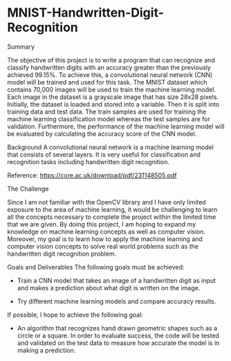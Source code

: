 # MNIST-Handwritten-Digit-Recognition

Summary 

The objective of this project is to write a program that can recognize and classify handwritten digits with an accuracy greater than the previously achieved 99.15%. To achieve this, a convolutional neural network (CNN) model will be trained and used for this task. The MNIST dataset which contains 70,000 images will be used to train the machine learning model. Each image in the dataset is a grayscale image that has size 28x28 pixels. Initially, the dataset is loaded and stored into a variable. Then it is split into training data and test data. The train samples are used for training the machine learning classification model whereas the test samples are for validation. Furthermore, the performance of the machine learning model will be evaluated by calculating the accuracy score of the CNN model.

Background A convolutional neural network is a machine learning model that consists of several layers. It is very useful for classification and recognition tasks including handwritten digit recognition. 

Reference:
https://core.ac.uk/download/pdf/231148505.pdf 

The Challenge 

Since I am not familiar with the OpenCV library and I have only limited exposure to the area of machine learning, it would be challenging to learn all the concepts necessary to complete the project within the limited time that we are given. By doing this project, I am hoping to expand my knowledge on machine learning concepts as well as computer vision. Moreover, my goal is to learn how to apply the machine learning and computer vision concepts to solve real world problems such as the handwritten digit recognition problem.

Goals and Deliverables The following goals must be achieved:

- Train a CNN model that takes an image of a handwritten digit as input and makes a prediction about what digit is written on the image.

- Try different machine learning models and compare accuracy results.

If possible, I hope to achieve the following goal:

- An algorithm that recognizes hand drawn geometric shapes such as a circle or a square. In order to evaluate success, the code will be tested and validated on the test data to measure how accurate the model is in making a prediction.

